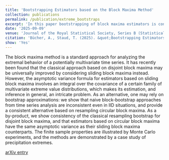 ```yaml
---
title: 'Bootstrapping Estimators based on the Block Maxima Method'
collection: publications
permalink: /publication/extreme_bootstraps
excerpt: 'In this paper bootstrapping of block maxima estimators is considered. Consistency results and limit theorems are provivded. Large scale High Performance Cluster-powered simulation studies are conducted. The application is demonstrated via a case study involving precipation extremes at a weather station in Germany.'
date: '2025-09-09'
venue: 'Journal of the Royal Statistical Society, Series B (Statistical Methodology)'
citation: 'Bücher, A., Staud, T. (2025). &quot;Bootstrapping Estimators based on the Block Maxima Method&quot; <i>To appear in: Journal of the Royal Statistical Society, Series B (Statistical Methodology)</i>'
show: 'Yes'
---
```


The block maxima method is a standard approach for analyzing the extremal behavior of a potentially multivariate time series.
It has recently been found that the classical approach based on disjoint block maxima may be universally improved by considering sliding block maxima instead.
However, the asymptotic variance formula for estimators based on sliding block maxima involves an integral over the covariance of a certain family of multivariate extreme value distributions, which makes its estimation, and inference in general, an intricate problem. As an alternative, one may rely on bootstrap approximations: we show that naive block-bootstrap approaches from time series analysis are inconsistent even in IID situations, and provide a consistent alternative based on resampling circular block maxima. 
As a by-product, we show consistency of the classical resampling bootstrap for disjoint block maxima, and that estimators based on circular block maxima have the same asymptotic variance as their sliding block maxima counterparts. 
The finite sample properties are illustrated by Monte Carlo experiments, and the methods are demonstrated by a case study of precipitation extremes.


<!-- [PROJECT euclid entry](https://projecteuclid.org/journals/electronic-journal-of-statistics/volume-18/issue-2/Limit-theorems-for-non-degenerate-U-statistics-//of-block-maxima/10.1214/24-EJS2269.full), -->
 [arXiv entry](https://arxiv.org/abs/2409.05529)
